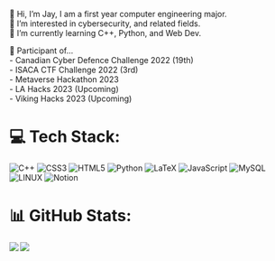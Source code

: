 👋 Hi, I’m Jay, I am a first year computer engineering major.<br>👀 I’m interested in cybersecurity, and related fields.<br>🌱 I’m currently learning C++, Python, and Web Dev.<br>

🔭 Participant of...<br> - Canadian Cyber Defence Challenge 2022 (19th)<br> - ISACA CTF Challenge 2022 (3rd)<br> - Metaverse Hackathon 2023<br> - LA Hacks 2023 (Upcoming) <br> - Viking Hacks 2023 (Upcoming)
# 💻 Tech Stack:
![C++](https://img.shields.io/badge/c++-%2300599C.svg?style=for-the-badge&logo=c%2B%2B&logoColor=white) ![CSS3](https://img.shields.io/badge/css3-%231572B6.svg?style=for-the-badge&logo=css3&logoColor=white) ![HTML5](https://img.shields.io/badge/html5-%23E34F26.svg?style=for-the-badge&logo=html5&logoColor=white) ![Python](https://img.shields.io/badge/python-3670A0?style=for-the-badge&logo=python&logoColor=ffdd54) ![LaTeX](https://img.shields.io/badge/latex-%23008080.svg?style=for-the-badge&logo=latex&logoColor=white) ![JavaScript](https://img.shields.io/badge/javascript-%23323330.svg?style=for-the-badge&logo=javascript&logoColor=%23F7DF1E) ![MySQL](https://img.shields.io/badge/mysql-%2300f.svg?style=for-the-badge&logo=mysql&logoColor=white) ![LINUX](https://img.shields.io/badge/Linux-FCC624?style=for-the-badge&logo=linux&logoColor=black) ![Notion](https://img.shields.io/badge/Notion-%23000000.svg?style=for-the-badge&logo=notion&logoColor=white)
# 📊 GitHub Stats:

  <img align="left" src="https://github-readme-stats.vercel.app/api/top-langs/?username=kizum1&theme=tokyonight" />
 


 <img align="center" src="https://github-readme-stats.vercel.app/api?username=kizum1&show_icons=true&theme=tokyonight&line_height=40"/>
